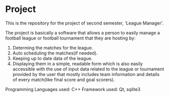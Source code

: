 # Project
This is the repository for the project of second semester, 'League Manager'. 

The project is basically a software that allows a person to easily manage a football league or football tournament that they are hosting by:
1. Determing the matches for the league.
2. Auto scheduling the matches(if needed).
3. Keeping up to date data of the league.
4. Displaying them in a simple, readable form which is also easily accessible
with the use of input data related to the league or tournament provided by the user that mostly includes team information and details of every match(like final score and goal scorers).

Programming Languages used: C++ 
Framework used: Qt, sqlite3
